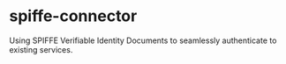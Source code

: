 # spiffe-connector
Using SPIFFE Verifiable Identity Documents to seamlessly authenticate to existing services.
